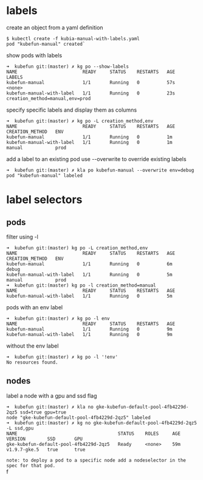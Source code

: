 # labels

create an object from a yaml definition
```
$ kubectl create -f kubia-manual-with-labels.yaml
pod "kubefun-manual" created`
```

show pods with labels
```
➜  kubefun git:(master) ✗ kg po --show-labels
NAME                        READY     STATUS    RESTARTS   AGE       LABELS
kubefun-manual              1/1       Running   0          57s       <none>
kubefun-manual-with-label   1/1       Running   0          23s       creation_method=manual,env=prod
```

specify specific labels and display them as columns
```
➜  kubefun git:(master) ✗ kg po -L creation_method,env
NAME                        READY     STATUS    RESTARTS   AGE       CREATION_METHOD   ENV
kubefun-manual              1/1       Running   0          1m
kubefun-manual-with-label   1/1       Running   0          1m        manual            prod
```

add a label to an existing pod use --overwrite to override existing labels
```
➜  kubefun git:(master) ✗ kla po kubefun-manual --overwrite env=debug
pod "kubefun-manual" labeled
```

# label selectors

## pods

filter using -l
```
➜  kubefun git:(master) kg po -L creation_method,env
NAME                        READY     STATUS    RESTARTS   AGE       CREATION_METHOD   ENV
kubefun-manual              1/1       Running   0          6m                          debug
kubefun-manual-with-label   1/1       Running   0          5m        manual            prod
➜  kubefun git:(master) kg po -l creation_method=manual
NAME                        READY     STATUS    RESTARTS   AGE
kubefun-manual-with-label   1/1       Running   0          5m
```

pods with an env label
```
➜  kubefun git:(master) ✗ kg po -l env
NAME                        READY     STATUS    RESTARTS   AGE
kubefun-manual              1/1       Running   0          9m
kubefun-manual-with-label   1/1       Running   0          9m
```

without the env label
```
➜  kubefun git:(master) ✗ kg po -l '!env'
No resources found.
```
## nodes

label a node with a gpu and ssd flag
```
➜  kubefun git:(master) ✗ kla no gke-kubefun-default-pool-4fb4229d-2qz5 ssd=true gpu=true
node "gke-kubefun-default-pool-4fb4229d-2qz5" labeled
➜  kubefun git:(master) ✗ kg no gke-kubefun-default-pool-4fb4229d-2qz5 -L ssd,gpu
NAME                                     STATUS    ROLES     AGE       VERSION        SSD       GPU
gke-kubefun-default-pool-4fb4229d-2qz5   Ready     <none>    59m       v1.9.7-gke.5   true      true
```
```note: to deploy a pod to a specific node add a nodeselector in the spec for that pod.```  
f